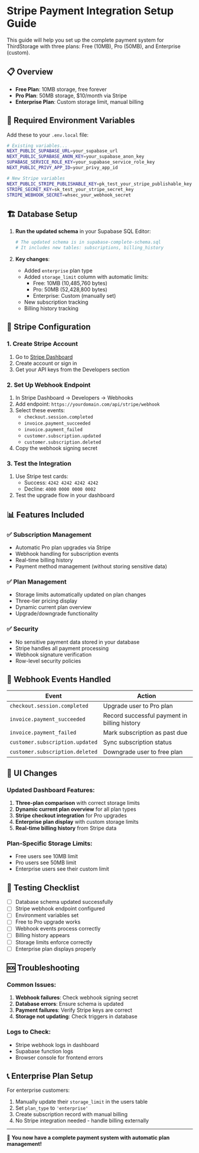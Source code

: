 # Stripe Payment Integration Setup Guide

This guide will help you set up the complete payment system for ThirdStorage with three plans: Free (10MB), Pro (50MB), and Enterprise (custom).

## 📋 Overview

- **Free Plan**: 10MB storage, free forever
- **Pro Plan**: 50MB storage, $10/month via Stripe
- **Enterprise Plan**: Custom storage limit, manual billing

## 🔧 Required Environment Variables

Add these to your `.env.local` file:

```bash
# Existing variables...
NEXT_PUBLIC_SUPABASE_URL=your_supabase_url
NEXT_PUBLIC_SUPABASE_ANON_KEY=your_supabase_anon_key
SUPABASE_SERVICE_ROLE_KEY=your_supabase_service_role_key
NEXT_PUBLIC_PRIVY_APP_ID=your_privy_app_id

# New Stripe variables
NEXT_PUBLIC_STRIPE_PUBLISHABLE_KEY=pk_test_your_stripe_publishable_key
STRIPE_SECRET_KEY=sk_test_your_stripe_secret_key
STRIPE_WEBHOOK_SECRET=whsec_your_webhook_secret
```

## 🏗️ Database Setup

1. **Run the updated schema** in your Supabase SQL Editor:
   ```bash
   # The updated schema is in supabase-complete-schema.sql
   # It includes new tables: subscriptions, billing_history
   ```

2. **Key changes**:
   - Added `enterprise` plan type
   - Added `storage_limit` column with automatic limits:
     - Free: 10MB (10,485,760 bytes)
     - Pro: 50MB (52,428,800 bytes)
     - Enterprise: Custom (manually set)
   - New subscription tracking
   - Billing history tracking

## 🎯 Stripe Configuration

### 1. Create Stripe Account
1. Go to [Stripe Dashboard](https://dashboard.stripe.com)
2. Create account or sign in
3. Get your API keys from the Developers section

### 2. Set Up Webhook Endpoint
1. In Stripe Dashboard → Developers → Webhooks
2. Add endpoint: `https://yourdomain.com/api/stripe/webhook`
3. Select these events:
   - `checkout.session.completed`
   - `invoice.payment_succeeded`
   - `invoice.payment_failed`
   - `customer.subscription.updated`
   - `customer.subscription.deleted`
4. Copy the webhook signing secret

### 3. Test the Integration
1. Use Stripe test cards:
   - Success: `4242 4242 4242 4242`
   - Decline: `4000 0000 0000 0002`
2. Test the upgrade flow in your dashboard

## 📊 Features Included

### ✅ Subscription Management
- Automatic Pro plan upgrades via Stripe
- Webhook handling for subscription events
- Real-time billing history
- Payment method management (without storing sensitive data)

### ✅ Plan Management
- Storage limits automatically updated on plan changes
- Three-tier pricing display
- Dynamic current plan overview
- Upgrade/downgrade functionality

### ✅ Security
- No sensitive payment data stored in your database
- Stripe handles all payment processing
- Webhook signature verification
- Row-level security policies

## 🔄 Webhook Events Handled

| Event | Action |
|-------|--------|
| `checkout.session.completed` | Upgrade user to Pro plan |
| `invoice.payment_succeeded` | Record successful payment in billing history |
| `invoice.payment_failed` | Mark subscription as past due |
| `customer.subscription.updated` | Sync subscription status |
| `customer.subscription.deleted` | Downgrade user to free plan |

## 🎨 UI Changes

### Updated Dashboard Features:
1. **Three-plan comparison** with correct storage limits
2. **Dynamic current plan overview** for all plan types
3. **Stripe checkout integration** for Pro upgrades
4. **Enterprise plan display** with custom storage limits
5. **Real-time billing history** from Stripe data

### Plan-Specific Storage Limits:
- Free users see 10MB limit
- Pro users see 50MB limit  
- Enterprise users see their custom limit

## 🚀 Testing Checklist

- [ ] Database schema updated successfully
- [ ] Stripe webhook endpoint configured
- [ ] Environment variables set
- [ ] Free to Pro upgrade works
- [ ] Webhook events process correctly
- [ ] Billing history appears
- [ ] Storage limits enforce correctly
- [ ] Enterprise plan displays properly

## 🆘 Troubleshooting

### Common Issues:

1. **Webhook failures**: Check webhook signing secret
2. **Database errors**: Ensure schema is updated
3. **Payment failures**: Verify Stripe keys are correct
4. **Storage not updating**: Check triggers in database

### Logs to Check:
- Stripe webhook logs in dashboard
- Supabase function logs
- Browser console for frontend errors

## 📞 Enterprise Plan Setup

For enterprise customers:
1. Manually update their `storage_limit` in the users table
2. Set `plan_type` to `'enterprise'`
3. Create subscription record with manual billing
4. No Stripe integration needed - handle billing externally

---

🎉 **You now have a complete payment system with automatic plan management!** 